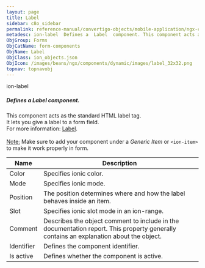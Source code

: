 ```yaml
---
layout: page
title: Label
sidebar: c8o_sidebar
permalink: reference-manual/convertigo-objects/mobile-application/ngx-components/form-components/label/
metadesc: ion-label  Defines a  Label  component. This component acts as the standard HTML label tag. It lets you give a label to a form field.  For more inform
ObjGroup: Forms
ObjCatName: form-components
ObjName: Label
ObjClass: ion_objects.json
ObjIcon: /images/beans/ngx/components/dynamic/images/label_32x32.png
topnav: topnavobj
---
```

ion-label<br/>

##### Defines a <i>Label</i> component.<br/>
This component acts as the standard HTML label tag.<br/>
It lets you give a label to a form field.<br/>
 For more information: <a href='https://ionicframework.com/docs/api/label'>Label</a>.<br/>
<br/>
<span class='orangetwinsoft'><u>Note:</u></span> Make sure to add your component under a <i>Generic Item</i> or <code>&lt;ion-item&gt;</code> to make it work properly in form.

Name | Description 
--- | ---
Color | Specifies ionic color.
Mode | Specifies ionic mode.
Position | The position determines where and how the label behaves inside an item.
Slot | Specifies ionic slot mode in an ion-range.
Comment | Describes the object comment to include in the documentation report.  This property generally contains an explanation about the object. 
Identifier | Defines the component identifier.  
Is active | Defines whether the component is active. 

